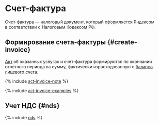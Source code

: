 # Счет-фактура

Счет-фактура — налоговый документ, который оформляется Яндексом в соответствии с Налоговым Кодексом РФ.

## Формирование счета-фактуры {#create-invoice}

[Акт](../concepts/act.md) об оказанных услугах и счет-фактура формируются по окончании отчетного периода на сумму, фактически израсходованную с [баланса лицевого счета](../concepts/personal-account.md#balance).

{% include [act-invoice-note](../_includes/act-invoice-note.md) %}

{% include [act-invoice-examples](../_includes/act-invoice-examples.md) %}


## Учет НДС {#nds}

{% include [nds](../_includes/nds.md) %}

